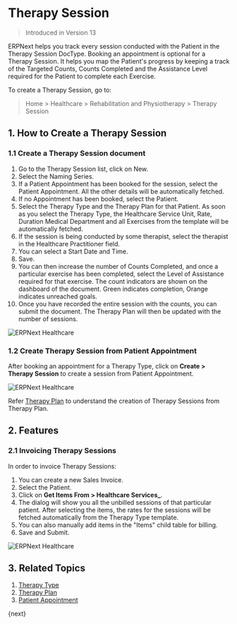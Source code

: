 <!-- add-breadcrumbs -->

# Therapy Session

> Introduced in Version 13

ERPNext helps you track every session conducted with the Patient in the Therapy Session DocType. Booking an appointment is optional for a Therapy Session. It helps you map the Patient's progress by keeping a track of the Targeted Counts, Counts Completed and the Assistance Level required for the Patient to complete each Exercise.

To create a Therapy Session, go to:

> Home > Healthcare > Rehabilitation and Physiotherapy > Therapy Session

## 1. How to Create a Therapy Session

### 1.1 Create a Therapy Session document

1. Go to the Therapy Session list, click on New.
2. Select the Naming Series.
3. If a Patient Appointment has been booked for the session, select the Patient Appointment. All the other details will be automatically fetched.
4. If no Appointment has been booked, select the Patient.
5. Select the Therapy Type and the Therapy Plan for that Patient. As soon as you select the Therapy Type, the Healthcare Service Unit, Rate, Duration Medical Department and all Exercises from the template will be automatically fetched.
6. If the session is being conducted by some therapist, select the therapist in the Healthcare Practitioner field.
7. You can select a Start Date and Time.
8. Save.
9. You can then increase the number of Counts Completed, and once a particular exercise has been completed, select the Level of Assistance required for that exercise. The count indicators are shown on the dashboard of the document. Green indicates completion, Orange indicates unreached goals.
10. Once you have recorded the entire session with the counts, you can submit the document. The Therapy Plan will then be updated with the number of sessions.

<img class="screenshot" alt="ERPNext Healthcare" src="{{docs_base_url}}/assets/img/healthcare/therapy-session.png">

### 1.2 Create Therapy Session from Patient Appointment

After booking an appointment for a Therapy Type, click on **Create > Therapy Session** to create a session from Patient Appointment.

<img class="screenshot" alt="ERPNext Healthcare" src="{{docs_base_url}}/assets/img/healthcare/therapy-session-from-appointment.png">

Refer [Therapy Plan](/docs/v13/user/manual/en/healthcare/therapy_plan) to understand the creation of Therapy Sessions from Therapy Plan.

## 2. Features

### 2.1 Invoicing Therapy Sessions

In order to invoice Therapy Sessions:

1. You can create a new Sales Invoice.
2. Select the Patient.
3. Click on **Get Items From > Healthcare Services_**.
4. The dialog will show you all the unbilled sessions of that particular patient. After selecting the items, the rates for the sessions will be fetched automatically from the Therapy Type template.
5. You can also manually add items in the "Items" child table for billing.
6. Save and Submit.

<img class="screenshot" alt="ERPNext Healthcare" src="{{docs_base_url}}/assets/img/healthcare/therapy-invoicing.png">

## 3. Related Topics
1. [Therapy Type](/docs/v13/user/manual/en/healthcare/therapy_type)
1. [Therapy Plan](/docs/v13/user/manual/en/healthcare/therapy_plan)
1. [Patient Appointment](/docs/v13/user/manual/en/healthcare/patient_appointment)

{next}
